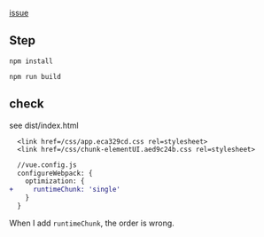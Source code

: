 [issue](https://github.com/vuejs/vue-cli/issues/1978)

## Step
```
npm install
```

```
npm run build
```


## check

see dist/index.html

```
  <link href=/css/app.eca329cd.css rel=stylesheet>
  <link href=/css/chunk-elementUI.aed9c24b.css rel=stylesheet>
```

```diff
  //vue.config.js
  configureWebpack: {
    optimization: {
+     runtimeChunk: 'single'
    }
  }
```

When I add `runtimeChunk`, the order is wrong.
